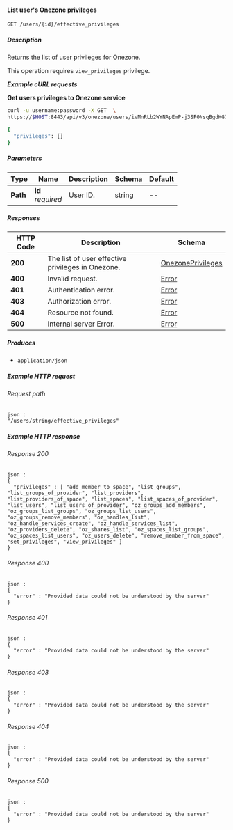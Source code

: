 
<a name="list_user_onezone_effective_privileges"></a>
#### List user's Onezone privileges
```
GET /users/{id}/effective_privileges
```


##### Description
Returns the list of user privileges for Onezone.

This operation requires `view_privileges` privilege.

***Example cURL requests***

**Get users privileges to Onezone service**
```bash
curl -u username:password -X GET  \
https://$HOST:8443/api/v3/onezone/users/ivMnRLb2WYNApEmP-j3SF0NsqBgdHG7iel89FHY802w/effective_privileges

{
  "privileges": []
}
```


##### Parameters

|Type|Name|Description|Schema|Default|
|---|---|---|---|---|
|**Path**|**id**  <br>*required*|User ID.|string|--|


##### Responses

|HTTP Code|Description|Schema|
|---|---|---|
|**200**|The list of user effective privileges in Onezone.|[OnezonePrivileges](../definitions/OnezonePrivileges.md#onezoneprivileges)|
|**400**|Invalid request.|[Error](../definitions/Error.md#error)|
|**401**|Authentication error.|[Error](../definitions/Error.md#error)|
|**403**|Authorization error.|[Error](../definitions/Error.md#error)|
|**404**|Resource not found.|[Error](../definitions/Error.md#error)|
|**500**|Internal server Error.|[Error](../definitions/Error.md#error)|


##### Produces

* `application/json`


##### Example HTTP request

###### Request path
```
json :
"/users/string/effective_privileges"
```


##### Example HTTP response

###### Response 200
```
json :
{
  "privileges" : [ "add_member_to_space", "list_groups", "list_groups_of_provider", "list_providers", "list_providers_of_space", "list_spaces", "list_spaces_of_provider", "list_users", "list_users_of_provider", "oz_groups_add_members", "oz_groups_list_groups", "oz_groups_list_users", "oz_groups_remove_members", "oz_handles_list", "oz_handle_services_create", "oz_handle_services_list", "oz_providers_delete", "oz_shares_list", "oz_spaces_list_groups", "oz_spaces_list_users", "oz_users_delete", "remove_member_from_space", "set_privileges", "view_privileges" ]
}
```


###### Response 400
```
json :
{
  "error" : "Provided data could not be understood by the server"
}
```


###### Response 401
```
json :
{
  "error" : "Provided data could not be understood by the server"
}
```


###### Response 403
```
json :
{
  "error" : "Provided data could not be understood by the server"
}
```


###### Response 404
```
json :
{
  "error" : "Provided data could not be understood by the server"
}
```


###### Response 500
```
json :
{
  "error" : "Provided data could not be understood by the server"
}
```




